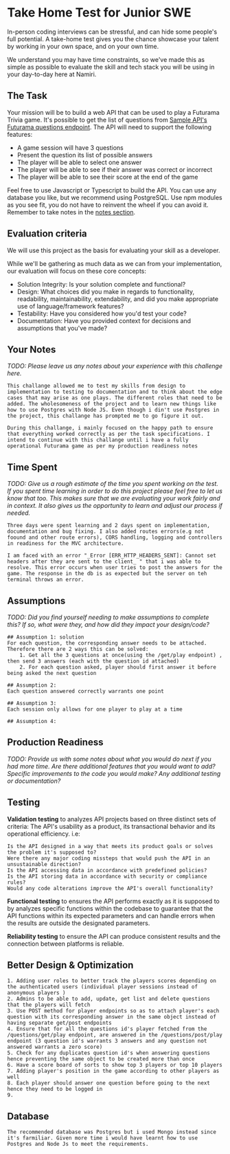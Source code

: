 # Take Home Test for Junior SWE

In-person coding interviews can be stressful, and can hide some people's full potential. A take-home test gives you the chance showcase your talent by working in your own space, and on your own time.

We understand you may have time constraints, so we've made this as simple as possible to evaluate the skill and tech stack you will be using in your day-to-day here at Namiri.

## The Task

Your mission will be to build a web API that can be used to play a Futurama Trivia game. It's possible to get the list of questions from [Sample API's Futurama questions endpoint](https://api.sampleapis.com/futurama/questions). The API will need to support the following features:

- A game session will have 3 questions
- Present the question its list of possible answers
- The player will be able to select one answer
- The player will be able to see if their answer was correct or incorrect
- The player will be able to see their score at the end of the game

Feel free to use Javascript or Typescript to build the API. You can use any database you like, but we recommend using PostgreSQL. Use npm modules as you see fit, you do not have to reinvent the wheel if you can avoid it. Remember to take notes in the [notes section](#your-notes).

## Evaluation criteria

We will use this project as the basis for evaluating your skill as a developer.

While we'll be gathering as much data as we can from your implementation, our evaluation will focus on these core concepts:

- Solution Integrity: Is your solution complete and functional?
- Design: What choices did you make in regards to functionality, readability, maintainability, extendability, and did you make appropriate use of language/framework features?
- Testability: Have you considered how you'd test your code?
- Documentation: Have you provided context for decisions and assumptions that you've made?

## Your Notes

_TODO: Please leave us any notes about your experience with this challenge here._

    This challange allowed me to test my skills from design to implementation to testing to documentation and to think about the edge cases that may arise as one plays. The different roles that need to be added. The wholesomeness of the project and to learn new things like how to use Postgres with Node JS. Even though i din't use Postgres in the project, this challange has prompted me to go figure it out.

    During this challange, i mainly focused on the happy path to ensure that everything worked correctly as per the task specifications. I intend to continue with this challange until i have a fully operational Futurama game as per my production readiness notes

## Time Spent

_TODO: Give us a rough estimate of the time you spent working on the test. If you spent time learning in order to do this project please feel free to let us know that too. This makes sure that we are evaluating your work fairly and in context. It also gives us the opportunity to learn and adjust our process if needed._

    Three days were spent learning and 2 days spent on implementation, documentation and bug fixing. I also added routes errors(e.g not foound and other route errors), CORS handling, logging and controllers in readiness for the MVC architecture.

    I am faced with an error "_Error [ERR_HTTP_HEADERS_SENT]: Cannot set headers after they are sent to the client_ " that i was able to resolve. This error occurs when user tries to post the answers for the game. The response in the db is as expected but the server on teh terminal throws an error.

## Assumptions

_TODO: Did you find yourself needing to make assumptions to complete this? If so, what were they, and how did they impact your design/code?_

    ## Assumption 1: solution
    For each question, the corresponding answer needs to be attached.
    Therefore there are 2 ways this can be solved:
        1. Get all the 3 questions at once(using the /get/play endpoint) , then send 3 answers (each with the question id attached)
        2. For each question asked, player should first answer it before being asked the next question

    ## Assumption 2:
    Each question answered correctly warrants one point

    ## Assumption 3:
    Each session only allows for one player to play at a time

    ## Assumption 4:

## Production Readiness

_TODO: Provide us with some notes about what you would do next if you had more time. Are there additional features that you would want to add? Specific improvements to the code you would make? Any additional testing or documentation?_

## Testing

**Validation testing** to analyzes API projects based on three distinct sets of criteria: The API's usability as a product, its transactional behavior and its operational efficiency. i.e:

    Is the API designed in a way that meets its product goals or solves the problem it's supposed to?
    Were there any major coding missteps that would push the API in an unsustainable direction?
    Is the API accessing data in accordance with predefined policies?
    Is the API storing data in accordance with security or compliance rules?
    Would any code alterations improve the API's overall functionality?

**Functional testing** to ensures the API performs exactly as it is supposed to by analyzes specific functions within the codebase to guarantee that the API functions within its expected parameters and can handle errors when the results are outside the designated parameters.

**Reliability testing** to ensure the API can produce consistent results and the connection between platforms is reliable.

## Better Design & Optimization

    1. Adding user roles to better track the players scores depending on the authenticated users (individual player sessions instead of anonymous players )
    2. Admins to be able to add, update, get list and delete questions that the players will fetch
    3. Use POST method for player endpoints so as to attach player's each question with its corresponding answer in the same object instead of having separate get/post endpoints
    4. Ensure that for all the questions id's player fetched from the /questions/get/play endpoint, are answered in the /questions/post/play endpoint (3 question id's warrants 3 answers and any question not answered warrants a zero score)
    5. Check for any duplicates question id's when answering questions hence preventing the same object to be created more than once
    6. Have a score board of sorts to show top 3 players or top 10 players
    7. Adding player's position in the game according to other players as well
    8. Each player should answer one question before going to the next hence they need to be logged in
    9.

## Database

    The recommended database was Postgres but i used Mongo instead since it's farmiliar. Given more time i would have learnt how to use Postgres and Node Js to meet the requirements.
